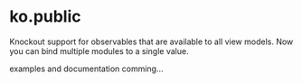 ko.public
=========

Knockout support for observables that are available to all view models. Now you can bind multiple modules to a single value.

examples and documentation comming...